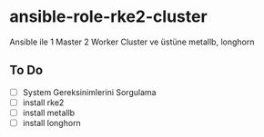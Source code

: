 # ansible-role-rke2-cluster
Ansible ile 1 Master 2 Worker Cluster ve üstüne metallb, longhorn

## To Do

- [ ] System Gereksinimlerini Sorgulama
- [ ] install rke2
- [ ] install metallb
- [ ] install longhorn
